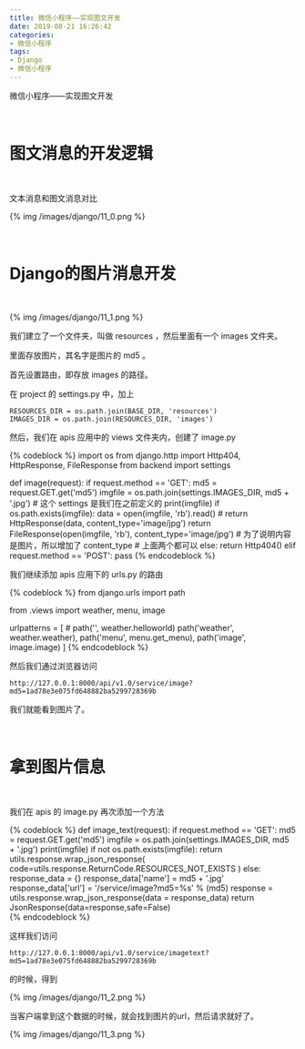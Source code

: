 ```yaml
---
title: 微信小程序——实现图文开发
date: 2019-08-21 16:26:42
categories:
- 微信小程序
tags:
- Django
- 微信小程序
---
```

微信小程序——实现图文开发

<!-- more -->

<br/>

# 图文消息的开发逻辑

<br/>

文本消息和图文消息对比

{% img /images/django/11_0.png %}

<br/>

# Django的图片消息开发

<br/>

{% img /images/django/11_1.png %}

我们建立了一个文件夹，叫做 resources ，然后里面有一个 images 文件夹。

里面存放图片，其名字是图片的 md5 。

首先设置路由，即存放 images 的路径。

在 project 的 settings.py 中，加上

	RESOURCES_DIR = os.path.join(BASE_DIR, 'resources')
	IMAGES_DIR = os.path.join(RESOURCES_DIR, 'images')

然后，我们在 apis 应用中的 views 文件夹内，创建了 image.py

{% codeblock %}
import os
from django.http import Http404, HttpResponse, FileResponse
from backend import settings


def image(request):
    if request.method == 'GET':
        md5 = request.GET.get('md5')
        imgfile = os.path.join(settings.IMAGES_DIR, md5 + '.jpg')
		# 这个 settings 是我们在之前定义的
        print(imgfile)
        if os.path.exists(imgfile):
            data = open(imgfile, 'rb').read()
            # return HttpResponse(data, content_type='image/jpg')
            return FileResponse(open(imgfile, 'rb'), content_type='image/jpg')
			# 为了说明内容是图片，所以增加了 content_type
			# 上面两个都可以
        else:
            return Http404()
    elif request.method == 'POST':
        pass
{% endcodeblock %}

我们继续添加 apis 应用下的 urls.py 的路由

{% codeblock %}
from django.urls import path

from .views import weather, menu, image

urlpatterns = [
    # path('', weather.helloworld)
    path('weather', weather.weather),
    path('menu', menu.get_menu),
    path('image', image.image)
]
{% endcodeblock %}

然后我们通过浏览器访问

	http://127.0.0.1:8000/api/v1.0/service/image?md5=1ad78e3e075fd648882ba5299728369b

我们就能看到图片了。

<br/>

# 拿到图片信息

<br/>

我们在 apis 的 image.py 再次添加一个方法

{% codeblock %}
def image_text(request):
    if request.method == 'GET':
        md5 = request.GET.get('md5')
        imgfile = os.path.join(settings.IMAGES_DIR, md5 + '.jpg')
        print(imgfile)
        if not os.path.exists(imgfile):
            return utils.response.wrap_json_response(
                code=utils.response.ReturnCode.RESOURCES_NOT_EXISTS
            )
        else:
            response_data = {}
            response_data['name'] = md5 + '.jpg'
            response_data['url'] = '/service/image?md5=%s' % (md5)
            response = utils.response.wrap_json_response(data = response_data)
            return JsonResponse(data=response,safe=False)		
{% endcodeblock %}

这样我们访问

	http://127.0.0.1:8000/api/v1.0/service/imagetext?md5=1ad78e3e075fd648882ba5299728369b
	
的时候，得到

{% img /images/django/11_2.png %}

当客户端拿到这个数据的时候，就会找到图片的url，然后请求就好了。

{% img /images/django/11_3.png %}





